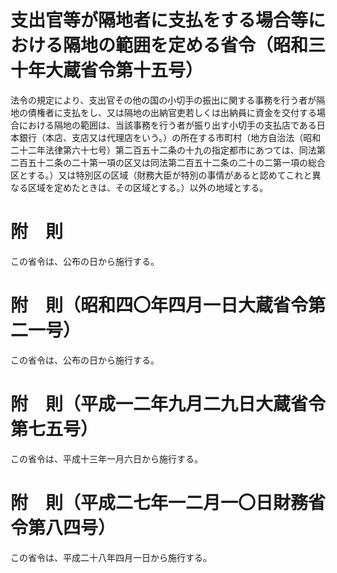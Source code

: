 # 支出官等が隔地者に支払をする場合等における隔地の範囲を定める省令（昭和三十年大蔵省令第十五号）
法令の規定により、支出官その他の国の小切手の振出に関する事務を行う者が隔地の債権者に支払をし、又は隔地の出納官吏若しくは出納員に資金を交付する場合における隔地の範囲は、当該事務を行う者が振り出す小切手の支払店である日本銀行（本店、支店又は代理店をいう。）の所在する市町村（地方自治法（昭和二十二年法律第六十七号）第二百五十二条の十九の指定都市にあつては、同法第二百五十二条の二十第一項の区又は同法第二百五十二条の二十の二第一項の総合区とする。）又は特別区の区域（財務大臣が特別の事情があると認めてこれと異なる区域を定めたときは、その区域とする。）以外の地域とする。
# 附　則
この省令は、公布の日から施行する。
# 附　則（昭和四〇年四月一日大蔵省令第二一号）
この省令は、公布の日から施行する。
# 附　則（平成一二年九月二九日大蔵省令第七五号）
この省令は、平成十三年一月六日から施行する。
# 附　則（平成二七年一二月一〇日財務省令第八四号）
この省令は、平成二十八年四月一日から施行する。
